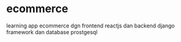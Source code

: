 # ecommerce
learning app ecommerce dgn frontend reactjs dan backend django framework  dan database prostgesql
